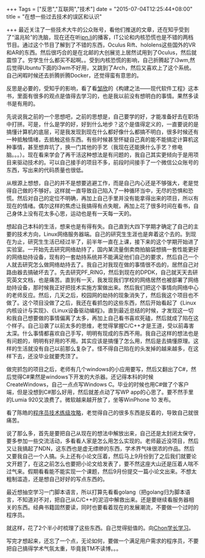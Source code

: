 +++
Tags = ["反思","互联网","技术"]
date = "2015-07-04T12:25:44+08:00"
title = "在想一些过去技术的误区和认识"

+++
最近关注了一些技术大牛的公众账号，看他们推送的文章，还在知乎受到了“温兆轮”的洗脑，现在还在听[ipn.li](http://ipn.li)的播客，IT公论和内核恐慌也是不错的两档节目。通过这个节目了解到了不错的东西，Oculus Rift、hololens这些国外的VR和AR的东西。然后很巧合的是在北邮的大创展览上居然试用到了Oculus，然后就震惊了。穷学生什么都买不起啊。。受到内核恐慌的影响，自己折腾起了i3wm,然后觉得Ubuntu下面的i3wm不好用，又跳到了Arch，然后又喜欢上了这个系统。自己闲暇时候还去折腾折腾Docker，还觉得蛮有意思的。

反思是必要的，受知乎的影响，看了看[邹欣](http://www.zhihu.com/people/zou-xin-26)的《构建之法——现代软件工程》这本书，里面有很多的观点是值得去学习的，也是我以前没有想明白的事情。果然多读书是有用的。

先说说我之前的一个思想吧，之前的思想是，自己要学的好，才能准备好去在职场中打拼。可是，什么是学的好，好到什么地步？这个是值得定义的，一直要说的是搞懂计算机的底层，可是我发现到现在什么都好像什么都搞不明白，很多时候还有一种抵触情绪，去抵触这些东西。有些时候甚至怀疑自己真的能不能搞定计算机这种事情，甚至想弃坑了，换一门其他的手艺（我现在还能换什么手艺？修电脑。。。）。现在看来学会了再干活这种想法是有问题的，我自己其实更倾向于是用项目来驱动技术的。可以自己接手的项目不多，前段时间接手了一个微信公众账号的东西，写出来的代码质量也很低。

从根源上想想，自己的并不是想要逃避工作，而是自己内心还是不够强大，老是觉得自己做的不够好。这样就一直导致自己陷入了一种循环当中，无尽的恐惧和恐慌。然后对自己的定位不明确，再加上自己手里并没有能拿得出来的项目，所以有现在的情绪。偶尔这样的焦虑让我搞得有点失眠，再加上花了很多时间在看书，自己身体上没有花太多心思，运动也是有一天每一天的。

想起自己本科的生活，想来也是有得有失。自己直到大四下学期才确定了自己的主要的技术方向，Linux网络服务器端。自己的研究生生涯也是奔着这个去的。到现在为止，研究生生活已经过半了，前半年一直在上课，接下来的这个学期开始进了实验室。一开始先去研究网络劫持了，国内某流量倒卖商拍脑袋想搞一套性能更好的网络劫持设备，现有的一套劫持系统并不能满足他们自己的要求，然后自己一个人就去研究怎么做网络劫持去了。我自己对我现在做的事情很不齿的，居然自己对路由器去搞破坏去了。先去研究PF_RING，然后到现在的DPDK，自己就天天去研究英文文档，也是痛苦。直到有一天，我发现我们学校的网络居然也被部署了网络劫持设备，那时候我正好把技术实施方案做出来。然后我们把这个事情向网络中心的老师反应。然后，几天之后，校园网的劫持的现象消失了，然后我这个项目也不做了。这个项目没做了之后，我还在看抓包的这些东西，然后开始看起了《Linux内核设计与实现》、《Linux设备驱动编程》。直到最近总结的时候，才发现这一切和我自己想要做的事情偏离了太多，再加上自己看书喜欢死磕，然后就成了陷在这个样子。自己沿袭了以前太多的思维，老觉得掌握C/C++才是王道，受以前毒害太深。什么事情都喜欢自己手写，明明有现成的东西不用。我自己这样的想法也是有问题的，明明有好用的不用。其实应该是搞懂了怎么用，然后是去搞懂原理。这样的生活就没有自己以前那么复杂了。怪不得自己陷在的头发掉的越来越多，在这样下去，还没毕业就要秃顶了。

做完抓包的项目之后，老师有几个windows的小应用要写，然后又翻出了C#，然后觉得C#果然是windows下开发的大杀器。还记得本科的时候CreateWindows，自己一点点写Windows C。毕业的时候也用C#做了个客户端，但是没想到C#那么好用，然后就差点动了写WP app的心思了。要不然手里的Lumia 920又浪费了。微软越来越开放了，坐等WinPhone 10 发布。

看了陈皓的[程序员技术练级攻略](http://coolshell.cn/articles/4990.html)，老觉得自己的很多东西是反着的，导致自己就很痛苦。

说了那么多，首先是要把自己从现在的想法中解放出来，自己还是太封闭太保守，要多参加一些交流活动，多看看人家是怎么用怎么实现的。老师最近没项目，然后又让我搞起了NDN，这东西也是虚无缥缈的东西，学术界气味很浓的作品。然后又要我自己一个人搞。头上还有小论文压着，然后马上9月份到了之后我们就要论文开题了，在这之前怎么也要把小论文给发表了，要不然这座大山还是压着人喘不过气来。假期看看能不能实现一个课题，然后9月份提交一篇小论文出来。不想太粗制滥造，还是想自己好好的写点东西的。

最近想抽空学习一门脚本语言，所以打算先看看golang（把golang归为脚本语言，不知道对不对，把自己从C/C++的泥沼中解救出来。还是要继续看服务器相关的东西。经典书籍固然要读，同时也要看着现在的发展潮流，不要做一个过时的程序员。

就这样，花了2个半小时梳理了这些东西。自己觉得挺值的。向[Chon学长学习](http://ichon.me/)。

写完才想起来，还忘了一个点，无论如何，要做一个满足用户需求的程序员，不要把自己搞得学术气氛太重，毕竟我TM不读博。。。

